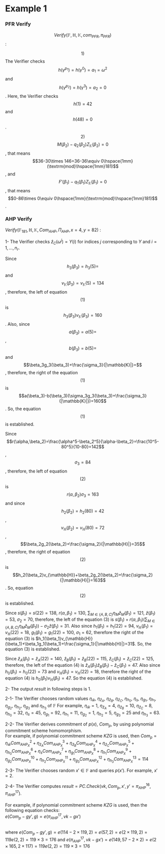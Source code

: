 # Example 1

### PFR Verify

$$Verify(\mathbb{F}, \mathbb{H}, \mathbb{K}, com_{PFR},\pi_{PFR})$$:&#x20;

$$1)$$ The Verifier checks $$h(\gamma^{p_1})=h(\gamma^0)=a_1=\omega^2$$ and $$h(\gamma^{p_2})=h(\gamma^3)=a_2=0$$.  Here, the Verifier  checks  $$h(1)=42$$ and $$h(48)=0$$.

$$2)$$ $$M(\beta_2)-q_2(\beta_2)Z_{\mathbb{K}}(\beta_2)=0$$ , that means $$36-30\times 146=36-36\equiv 0\hspace{1mm}(\textrm{mod}\hspace{1mm}181)$$, and $$F'(\beta_1)-q_1(\beta_1)Z_{\mathbb{K}}(\beta_1)=0$$, that means $$0-86\times 0\equiv 0\hspace{1mm}(\textrm{mod}\hspace{1mm}181)$$.

### AHP Verify

$`Verify(\mathbb{F}_{181}, \mathbb{H}, \mathbb{K}, Com_{AHP},\Pi_{AHP},x=4,y=82)`$ :

1- The Verifier checks $`\hat{z}_C(\omega^{j})=Y(i)`$ for indices $`j`$ corresponding to $`Y`$ and $`i=1,...,n_r`$.  

Since $$h_3(\beta_3)=h_3(5)=$$ and $$v_{\mathbb{K}}(\beta_3)=v_{\mathbb{K}}(5)=134$$, therefore, the left of equation $$(1)$$ is $$h_3(\beta_3)v_{\mathbb{K}}(\beta_3)=160$$ . Also, since $$a(\beta_3)=a(5)=$$, $$b(\beta_3)=b(5)=$$ and $$\beta_3g_3(\beta_3)+\frac{\sigma_3}{|\mathbb{K}|}=$$, therefore, the right of the equation $$(1)$$ is $$a(\beta_3)-b(\beta_3)(\sigma_3g_3(\beta_3)+\frac{\sigma_3}{|\mathbb{K}|})=160$$. So, the equation $$(1)$$ is established.

Since $$r(\alpha,\beta_2)=\frac{\alpha^5-\beta_2^5}{\alpha-\beta_2}=\frac{10^5-80^5}{10-80}=142$$, $$\sigma_3=84$$, therefore, the left of equation $$(2)$$  is $$r(\alpha,\beta_2)\sigma_3=163$$ and since $$h_2(\beta_2)=h_2(80)=42$$, $$v_{\mathbb{H}}(\beta_2)=v_{\mathbb{H}}(80)=72$$, $$\beta_2g_2(\beta_2)+\frac{\sigma_2}{|\mathbb{H}|}=35$$, therefore, the right of equation $$(2)$$ is $$h_2(\beta_2)v_{\mathbb{H}}+\beta_2g_2(\beta_2)+\frac{\sigma_2}{|\mathbb{H}|}=163$$. So, equation $$(2)$$ is established.

Since $`s(\beta_1)=s(22)=138`$, $`r(\alpha,\beta_1)=130`$, $`\sum_{M\in\{A,B,C\}}\eta_M\hat{z}_M(\beta_1)=121`$, $`\hat{z}(\beta_1)=53`$, $`\sigma_2=70`$, therefore, the left of the equation $`(3)`$ is $`s(\beta_1)+r(\alpha,\beta_1)(\sum_{M\in\{A,B,C\}}\eta_M\hat{z}_M(\beta_1))-\sigma_2\hat{z}(\beta_1)=31`$. Also since $`h_1(\beta_1)=h_1(22)=94`$, $`v_{\mathbb{H}}(\beta_1)=v_{\mathbb{H}}(22)=18`$, $`g_1(\beta_1)=g_1(22)=100`$, $`\sigma_1=62`$, therefore the right of the equation $`(3)`$ is $`h_1(\beta_1)v_{\mathbb{H}}(\beta_1)+\beta_1g_1(\beta_1)+\frac{\sigma_1}{|\mathbb{H}|}=31`$. So, the equation $`(3)`$ is established.

Since $`\hat{z}_A(\beta_1)=\hat{z}_A(22)=140`$, $`\hat{z}_B(\beta_1)=\hat{z}_B(22)=115`$,  $`\hat{z}_C(\beta_1)=\hat{z}_C(22)=125`$, therefore, the left of the equation $`(4)`$ is  $`\hat{z}_A(\beta_1)\hat{z}_B(\beta_1)-\hat{z}_C(\beta_1)=47`$. Also since $`h_0(\beta_1)=h_0(22)=73`$ and $`v_{\mathbb{H}}(\beta_1)=v_{\mathbb{H}}(22)=18`$, therefore the right of the equation $`(4)`$ is $`h_0(\beta_1)v_{\mathbb{H}}(\beta_1)=47`$. So the equation $`(4)`$ is established.

2- The output $`result`$ in following steps is $`1`$.

2-1- The Verifier chooses random values $`\eta_{\hat{w}}`$, $`\eta_{\hat{z}_A}`$, $`\eta_{\hat{z}_B}`$, $`\eta_{\hat{z}_C}`$, $`\eta_{h_0}`$, $`\eta_s`$, $`\eta_{g_1}`$, $`\eta_{h_1}`$, $`\eta_{g_2}`$, $`\eta_{h_2}`$, $`\eta_{g_3}`$ and $`\eta_{h_3}`$ of $`\mathbb{F}`$ For example, $`\eta_{\hat{w}}=1`$, $`\eta_{\hat{z}_A}=4`$, $`\eta_{\hat{z}_B}=10`$, $`\eta_{\hat{z}_C}=8`$,  $`\eta_{h_0}=32`$, $`\eta_s=45`$, $`\eta_{g_1}=92`$, $`\eta_{h_1}=11`$, $`\eta_{g_2}=1`$, $`\eta_{h_2}=5`$, $`\eta_{g_3}=25`$ and $`\eta_{h_3}=63`$.

2-2- The Verifier derives commitment of $`p(x)`$, $`Com_p`$, by using polynomial commitment scheme homomorphism.\
&#x20;       For example, if polynomial commitment scheme $`KZG`$  is used, then            $`Com_p=\eta_{\hat{w}}Com_{AHP_X}^2+\eta_{\hat{z}_A}Com_{AHP_X}^3+\eta_{\hat{z}_B}Com_{AHP_X}^4+\eta_{\hat{z}_C}Com_{AHP_X}^5+\eta_{h_0}Com_{AHP_X}^6+\eta_sCom_{AHP_X}^7+\eta_{g_1}Com_{AHP_X}^8+\eta_{h_1}Com_{AHP_X}^9+\eta_{g_2}Com_{AHP_X}^{10}+\eta_{h_2}Com_{AHP_X}^{11}+\eta_{g_3}Com_{AHP_X}^{12}+\eta_{h_3}Com_{AHP_X}^{13}=114`$

2-3- The Verifier chooses random $`x'\in\mathbb{F}`$ and queries $`p(x')`$. For example, $`x'=2`$.

2-4- The Verifier computes $`result=PC.Check(vk,Com_p,x',y'=\pi_{AHP}^{16},\pi_{AHP}^{17})`$.\
&#x20;    \
For example, if polynomial commitment scheme $`KZG`$ is used, then the following equation checks:\
&#x20;     $`e(Com_p-gy',g)=e(\pi_{AHP}^{17},vk-gx')`$ &#x20;

\
where $`e(Com_p-gy',g)=e(114-2\times 119,2)=e(57,2)=e(2\times 119,2)=119e(2,2)=119\times3=176`$ and $`e(\pi_{AHP}^{17},vk-gx')=e(149,57-2\times 2)=e(2\times 165,2\times 117)=119e(2,2)=119\times 3=176`$\
&#x20;
